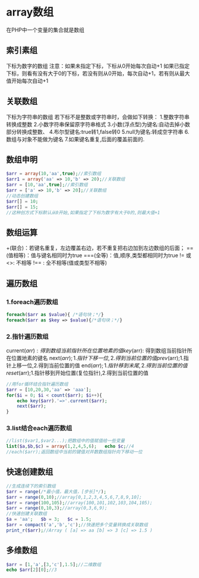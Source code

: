 # array数组
在PHP中一个变量的集合就是数组
## 索引素组
下标为数字的数组
注意：如果未指定下标，下标从0开始每次自动+1
如果已指定下标，则看有没有大于0的下标，若没有则从0开始，每次自动+1，若有则从最大值开始每次自动+1
## 关联数组
下标为字符串的数组
若下标不是整数或字符串时，会做如下转换：
1.整数字符串转换成整数
2.小数字符串保留原字符串格式
3.小数(浮点型)为键名:自动去掉小数部分转换成整数、
4.布尔型键名:true转1,false转0
5.null为键名:转成空字符串
6.数组与对象不能做为键名
7.如果键名重复,后面的覆盖前面的.
## 数组申明
```php
$arr = array(10,'aa',true);//索引数组
$arr1 = array('aa' => 10,'b' => 20);//关联数组
$arr = [10,'aa',true];//索引数组
$arr = ['a' => 10,'b' => 20];//关联数组
//动态创建数组
$arr[] = 10;
$arr[] = 15;
//这种创方式下标默认从0开始,如果指定了下标为数字有大于0的,则最大值+1
```
## 数组运算
+(联合)：若键名重复，左边覆盖右边，若不重复把右边加到左边数组的后面；
==(值相等)：值与键名相同时为true
===(全等)：值,顺序,类型都相同时为true
!= 或 <>: 不相等
!== : 全不相等(值或类型不相等)
## 遍历数组
### 1.foreach遍历数组
```php
foreach($arr as $value){ /*语句块；*/}
foreach($arr as $key => $value){/*语句块；*/}
```
### 2.指针遍历数组
current($arr): 得到数组当前指针所在位置地素的值
key($arr): 得到数组当前指针所在位置地素的键名
next($arr);1.指针下移一位,2.得到当前位置的值
prev($arr);1.指针上移一位,2.得到当前位置的值
end($arr);1.指针移到末尾,2.得到当前位置的值
reset($arr);1.指针移到开始位置(复位指针),2.得到当前位置的值
```php
//用for循环结合指针遍历数组
$arr = [10,20,30,'aa' => 'aaa'];
for($i = 0; $i < count($arr); $i++){
    echo key($arr).'=>'.current($arr);
    next($arr);
}
```
### 3.list结合each遍历数组
```php
//list($var1,$var2...);把数组中的值赋值给一些变量
list($a,$b,$c) = array(1,2,4,5,6);   echo $c;//4
//each($arr);返回数组中当前的键值对并数数组指针向下移动一位
```
## 快速创建数组
```php
//生成连续下的索引数组
$arr = range(/*最小值，最大值，[步长]*/);
$arr = range(0,10);//array[0,1,2,3,4,5,6,7,8,9,10];
$arr = range(100,105);//array(100,101,102,103,104,105);
$arr = range(0,10,3);//array(0,3,6,9);
//快速创建关联数组
$a = 'aa';   $b = 3;   $c = 1.5;
$arr = compact('a','b','c');//快速把多个变量转换成关联数组
print_r($arr);//Array ( [a] => aa [b] => 3 [c] => 1.5 )
```
## 多维数组
```PHP
$arr = [1,'a',[3,'c'],1.5];//二维数组
echo $arr[2][0];//3
```